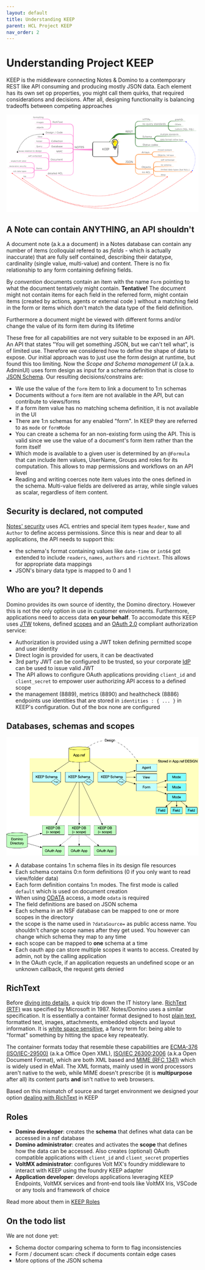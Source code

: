 ```yaml
---
layout: default
title: Understanding KEEP
parent: HCL Project KEEP
nav_order: 2
---
```


# Understanding Project KEEP

KEEP is the middleware connecting Notes & Domino to a contemporary REST like API consuming and producing mostly JSON data. Each element has its own set op properties, you might call them quirks, that required considerations and decisions. After all, designing functionality is balancing tradeoffs between competing approaches

[![Understanding KEEP](../assets/images/UnderstandingKEEP640.png)](../assets/images/UnderstandingKEEP.png)

## A Note can contain ANYTHING, an API shouldn't

A document note (a.k.a a document) in a Notes database can contain any number of items (colloquial refered to as _fields_ - which is actually inaccurate) that are fully self contained, describing their datatype, cardinality (single value, multi-value) and content. There is no fix relationship to any form containing defining fields.

By _convention_ documents contain an item with the name `Form` pointing to what the document tentatively might contain. **Tentative!** The document might not contain items for each field in the referred form, might contain items (created by actions, agents or external code ) without a matching field in the form or items which don't match the data type of the field definition.

Furthermore a document might be viewed with different forms and/or change the value of its form item during its lifetime

These free for all capabilities are not very suitable to be exposed in an API. An API that states "You will get something JSON, but we can't tell what", is of limited use. Therefore we considered how to define the shape of data to expose. Our initial approach was to just use the form design at runtime, but found this too limiting. Now the _Scope and Schema management UI_ (a.k.a. AdminUI) uses form design as input for a schema definition that is close to [JSON Schema](https://json-schema.org). Our resulting decisions/constrains are:

- We use the value of the `form` item to link a document to 1:n schemas
- Documents without a `form` item are not available in the API, but can contribute to views/forms
- If a form item value has no matching schema definition, it is not available in the UI
- There are 1:n schemas for any enabled "form". In KEEP they are referred to as `mode` or `formMode`
- You can create a schema for an non-existing form using the API. This is valid since we use the value of a document's form item rather than the form itself
- Which mode is available to a given user is determined by an `@Formula` that can include item values, UserName, Groups and roles for its computation. This allows to map permissions and workflows on an API level
- Reading and writing coerces note item values into the ones defined in the schema. Multi-value fields are delivered as array, while single values as scalar, regardless of item content.

## Security is declared, not computed

[Notes' security](https://wissel.net/blog/2014/02/domino-development-back-to-basics-part-6-better-safe-than-sorry-security.html) uses ACL entries and special item types `Reader`, `Name` and `Author` to define access permissions. Since this is near and dear to all applications, the API needs to support this:

- the schema's format containing values like `date-time` or `int64` got extended to include `readers`, `names`, `authors` and `richtext`. This allows for appropriate data mappings
- JSON's binary data type is mapped to 0 and 1

## Who are you? It depends

Domino provides its own source of identity, the Domino directory. However this is not the only option in use in customer environments. Furthermore, applications need to access data **on your behalf**. To accomodate this KEEP uses [JTW](https://jwt.io) tokens, defined [scopes](../howkeepworks/scopes) and an [OAuth 2.0](https://oauth.net/2/) compliant authorization service:

- Authorization is provided using a JWT token defining permitted scope and user identity
- Direct login is provided for users, it can be deactivated
- 3rd party JWT can be configured to be trusted, so your corporate [IdP](https://en.wikipedia.org/wiki/Identity_provider) can be used to issue valid JWT
- The API allows to configure OAuth applications providing `client_id` and `client_secret` to empower user authorizing API access to a defined scope
- the management (8889), metrics (8890) and healthcheck (8886) endpoints use identities that are stored in `identities : { ... }` in KEEP's configuration. Out of the box none are configured

## Databases, schemas and scopes

![Databases schema and scopes](../assets/images/KeepSchemaToApp.png)

- A database contains 1:n schema files in its design file resources
- Each schema contains 0:n form definitions (0 if you only want to read view/folder data)
- Each form definition contains 1:n modes. The first mode is called `default` which is used on document creation
- When using [ODATA](https://www.odata.org) access, a mode `odata` is required
- The field definitions are based on JSON schema
- Each schema in an NSF database can be mapped to one or more scopes in the directory
- the scope is the name used in `?dataSource=` as public access name. You shouldn't change scope names after they get used. You however can change which schema they map to any time
- each scope can be mapped to **one** schema at a time
- Each oauth app can store multiple scopes it wants to access. Created by admin, not by the calling application
- In the OAuth cycle, if an application requests an undefined scope or an unknown callback, the request gets denied

## RichText

Before [diving into details](../usingkeep/richtext.md), a quick trip down the IT history lane. [RichText (RTF)](https://en.wikipedia.org/wiki/Rich_Text_Format) was specified by Microsoft in 1987. Notes/Domino uses a similar specification. It is essentially a container format designed to host [plain text](https://www.youtube.com/watch?v=_mZBa3sqTrI), formatted text, images, attachments, embedded objects and layout information. It is [white space sensitive](https://twitter.com/jordwalke/status/1272431278868987904), a fancy term for: being able to "format" something by hitting the space key repeateatly.

The container formats today that resemble these capabilities are [ECMA-376 (ISO/IEC-29500)](https://www.ecma-international.org/publications-and-standards/standards/ecma-376/) (a.k.a Office Open XML), [ISO/IEC 26300:2006](http://www.oasis-open.org/committees/download.php/19274/OpenDocument-v1.0ed2-cs1.pdf) (a.k.a Open Document Format), which are both XML based and [MIME (RFC 1341)](https://datatracker.ietf.org/doc/html/rfc1341) which is widely used in eMail. The XML formats, mainly used in word processors aren't native to the web, while MIME doesn't prescribe (it is **multipurpose** after all) its content parts **and** isn't native to web browsers.

Based on this mismatch of source and target environment we designed your option [dealing with RichText](../usingkeep/richtext) in KEEP

## Roles

- **Domino developer**: creates the **schema** that defines what data can be accessed in a nsf database
- **Domino administrator**: creates and activates the **scope** that defines how the data can be accessed. Also creates (optional) OAuth compatible applications with `client_id` and `client_secret` properties
- **VoltMX administrator**: configures Volt MX's foundry middleware to interact with KEEP using the foundry KEEP adapter
- **Application developer**: develops applications leveraging KEEP Endpoints, VoltMX services and front-end tools like VoltMX Iris, VSCode or any tools and framework of choice

Read more about them in [KEEP Roles](../usingkeep/roles)

## On the todo list

We are not done yet:

- Schema doctor comparing schema to form to flag inconsistencies
- Form / document scan: check if documents contain edge cases
- More options of the JSON schema
